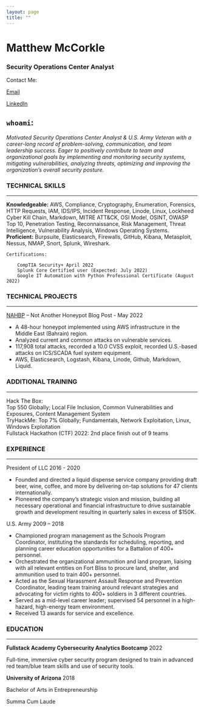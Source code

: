 ```yaml
---
layout: page
title: ""
---
```


# Matthew McCorkle	
### Security Operations Center Analyst 

Contact Me:

[Email](mailto:matthew.o.mccorkle@gmail.com)

[LinkedIn](https://www.linkedin.com/in/matthewomccorkle)

## `whoami`:<br>
*Motivated Security Operations Center Analyst & U.S. Army Veteran with a career-long record of problem-solving, communication, and team leadership success. Eager to positively contribute to team and organizational goals by implementing and monitoring security systems, mitigating vulnerabilities, analyzing threats, optimizing and improving the organization’s overall security posture.*
<br>


### TECHNICAL SKILLS
---
**Knowledgeable:** AWS, Compliance, Cryptography, Enumeration, Forensics, HTTP Requests, IAM, IDS/IPS, Incident Response, Linode, Linux, Lockheed Cyber Kill Chain, Markdown, MITRE ATT&CK, OSI Model, OSINT, OWASP Top 10, Penetration Testing, Reconnaissance, Risk Management, Threat Intelligence, Vulnerability Analysis, Windows Operating Systems.<br> 
**Proficient:** Burpsuite, Elasticsearch, Firewalls, GitHub, Kibana, Metasploit, Nessus, NMAP, Snort, Splunk, Wireshark.


    Certifications:

        CompTIA Security+ April 2022
        Splunk Core Certified user (Expected: July 2022)
        Google IT Automation with Python Professional Certificate (August 2022)



### TECHNICAL PROJECTS
---
[NAHBP](https://matthewomccorkle.github.io/) – Not Another Honeypot Blog Post - May 2022<br>
- A 48-hour honeypot implemented using AWS infrastructure in the Middle East (Bahrain) region.
- Analyzed current and common attacks on vulnerable services.
- 117,908 total attacks, recorded a 10.0 CVSS exploit, recorded U.S.-based attacks on ICS/SCADA fuel system equipment.
- AWS, Elasticsearch, Logstash, Kibana, Linode, Github, Markdown, Liquid.



### ADDITIONAL TRAINING<br>
---
Hack The Box: <br>Top 550 Globally; Local File Inclusion, Common Vulnerabilities and Exposures, Content Management System<br>
TryHackMe: Top 7% Globally; Fundamentals, Network Exploitation, Linux, Windows Exploitation <br>
Fullstack Hackathon (CTF) 2022: 2nd place finish out of 9 teams <br>



### EXPERIENCE
---
President of LLC 2016 - 2020
- Founded and directed a liquid dispense service company providing draft beer, wine, coffee, and more by delivering on-tap solutions for 47 clients internationally.<br>
- Pioneered the company’s strategic vision and mission, building all necessary operational and financial infrastructure to drive sustainable growth and development resulting in quarterly sales in excess of $150K.

U.S. Army	2009 – 2018
- Championed program management as the Schools Program Coordinator, instituting the standards for scheduling, reporting, and planning career education opportunities for a Battalion of 400+ personnel. <br>
- Orchestrated the organizational ammunition and land program, liaising with all relevant entities on Fort Bliss to procure land, shelter, and ammunition used to train 400+ personnel. <br>
- Acted as the Sexual Harassment Assault Response and Prevention Coordinator, leading team training around relevant strategies and advocating for victim rights to 400+ soldiers in 3 different countries. <br>
- Served as a mid-level career leader; supervised 54 personnel in a high-hazard, high-energy team environment. <br>
- Received 13 awards for service and excellence.



### EDUCATION
---
**Fullstack Academy Cybersecurity Analytics Bootcamp**	 2022

Full-time, immersive cyber security program designed to train in advanced red team/blue team skills and use of security tools.<br>

**University of Arizona**	2018

Bachelor of Arts in Entrepreneurship

Summa Cum Laude


